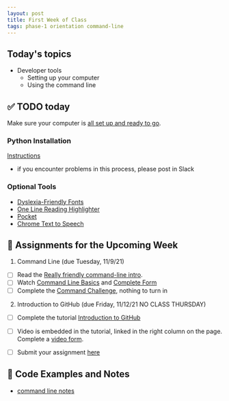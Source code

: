 ```yaml
---
layout: post
title: First Week of Class
tags: phase-1 orientation command-line 
---
```


## Today's topics

- Developer tools
  - Setting up your computer
  - Using the command line

## ✅ TODO today

Make sure your computer is [all set up and ready to go](https://www.notion.so/momentumlearn/Computer-Set-up-Instructions-42f17179ea9c4c769833cf9dc7890e20).

### Python Installation

[Instructions](https://www.notion.so/momentumlearn/Setting-up-your-Python-Development-Environment-91c5006b5a504844ad4e6abf5d209928)
- if you encounter problems in this process, please post in Slack

### Optional Tools

- [Dyslexia-Friendly Fonts](https://dev.to/deadlybyte/have-dyslexia-make-coding-easier-in-visual-studio-code-4kmg)
- [One Line Reading Highlighter](https://chrome.google.com/webstore/detail/oneline/pfdihdpobdolfdpoanloglnekonnhglh?hl=en-US)
- [Pocket](https://getpocket.com/)
- [Chrome Text to Speech](https://www.howtogeek.com/423643/how-to-use-google-chromes-hidden-reader-mode/)


## 🔖 Assignments for the Upcoming Week
1. Command Line (due Tuesday, 11/9/21)
  - [ ] Read the [Really friendly command-line intro](https://drive.google.com/open?id=1E4ALJrjclTYE4C6lwIV517-SOXiZ-Dqb).
  - [ ] Watch [Command Line Basics](https://www.loom.com/share/8b715d0e71f9427c9551c3d09a28fe40) and [Complete Form](https://forms.gle/MHkQnbX35i2KVjsq9)
  - [ ] Complete the [Command Challenge](https://cmdchallenge.com), nothing to turn in

2. Introduction to GitHub (due Friday, 11/12/21 NO CLASS THURSDAY)
  - [ ] Complete the tutorial [Introduction to GitHub](https://lab.github.com/githubtraining/introduction-to-github)
  - [ ] Video is embedded in the tutorial, linked in the right column on the page. Complete a [video form](https://forms.gle/MHkQnbX35i2KVjsq9). 
  - [ ] Submit your assignment [here](https://forms.gle/rnBMWN2e9dHVjZfC7)


## 🦉 Code Examples and Notes 

- [command line notes](https://github.com/momentum-pt-team-3/notes/blob/main/command-line.md)




